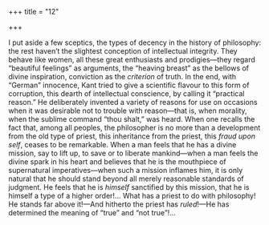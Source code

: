 +++
title = "12"

+++

I put aside a few sceptics, the types of decency in the history of philosophy: the rest haven’t the slightest conception of intellectual integrity. They behave like women, all these great enthusiasts and prodigies—they regard “beautiful feelings” as arguments, the “heaving breast” as the bellows of divine inspiration, conviction as the *criterion* of truth. In the end, with “German” innocence, Kant tried to give a scientific flavour to this form of corruption, this dearth of intellectual conscience, by calling it “practical reason.” He deliberately invented a variety of reasons for use on occasions when it was desirable not to trouble with reason—that is, when morality, when the sublime command “thou shalt,” was heard. When one recalls the fact that, among all peoples, the philosopher is no more than a development from the old type of priest, this inheritance from the priest, this *fraud upon self*, ceases to be remarkable. When a man feels that he has a divine mission, say to lift up, to save or to liberate mankind—when a man feels the divine spark in his heart and believes that he is the mouthpiece of supernatural imperatives—when such a mission inflames him, it is only natural that he should stand beyond all merely reasonable standards of judgment. He feels that he is *himself* sanctified by this mission, that he is himself a type of a higher order\!... What has a priest to do with philosophy\! He stands far above it\!—And hitherto the priest has *ruled*\!—He has determined the meaning of “true” and “not true”\!...
